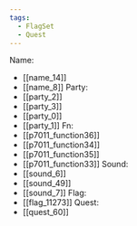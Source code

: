 ```yaml
---
tags:
  - FlagSet
  - Quest
---
```

Name:
- [[name_14]]
- [[name_8]]
Party:
- [[party_2]]
- [[party_3]]
- [[party_0]]
- [[party_1]]
Fn:
- [[p7011_function36]]
- [[p7011_function34]]
- [[p7011_function35]]
- [[p7011_function33]]
Sound:
- [[sound_6]]
- [[sound_49]]
- [[sound_7]]
Flag:
- [[flag_11273]]
Quest:
- [[quest_60]]
